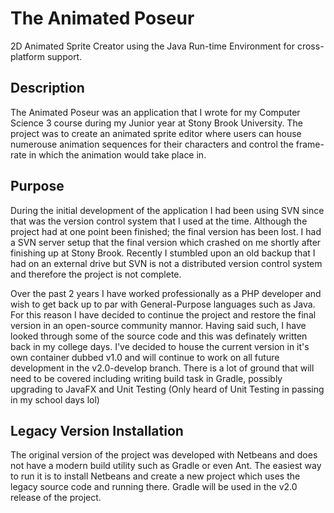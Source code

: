 #  The Animated Poseur
2D Animated Sprite Creator using the Java Run-time Environment for cross-platform support.

## Description
The Animated Poseur was an application that I wrote for my Computer Science 3 course during my Junior year at Stony Brook University.  The project was to create an animated sprite editor where users can house numerouse animation sequences for their characters and control the frame-rate in which the animation would take place in.

## Purpose
During the initial development of the application I had been using SVN since that was the version control system that I used at the time.  Although the project had at one point been finished; the final version has been lost.  I had a SVN server setup that the final version which crashed on me shortly after finishing up at Stony Brook.  Recently I stumbled upon an old backup that I had on an external drive but SVN is not a distributed version control system and therefore the project is not complete.

Over the past 2 years I have worked professionally as a PHP developer and wish to get back up to par with General-Purpose languages such as Java.  For this reason I have decided to continue the project and restore the final version in an open-source community mannor.  Having said such, I have looked through some of the source code and this was definately written back in my college days.  I've decided to house the current version in it's own container dubbed v1.0 and will continue to work on all future development in the v2.0-develop branch.  There is a lot of ground that will need to be covered including writing build task in Gradle, possibly upgrading to JavaFX and Unit Testing (Only heard of Unit Testing in passing in my school days lol)

##  Legacy Version Installation
The original version of the project was developed with Netbeans and does not have a modern build utility such as Gradle or even Ant.  The easiest way to run it is to install Netbeans and create a new project which uses the legacy source code and running there.  Gradle will be used in the v2.0 release of the project.
